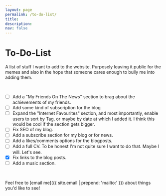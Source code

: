 ```yaml
---
layout: page
permalink: /to-do-list/
title: 
description:
nav: false
---
```


<div class="talks">
    <div class="header-bar">
        <h1>To-Do-List</h1>
        <p>A list of stuff I want to add to the website. Purposely leaving it public for the memes and also in the hope that someone cares enough to bully me into adding them.</p> 
    </div>
</div>

<br />

- [ ] Add a "My Friends On The News" section to brag about the achievements of my friends.
- [ ] Add some kind of subscription for the blog 
- [ ] Expand the "Internet Favourites" section, and most importantly, enable users to sort by Tag, or maybe by date at which I added it. I think this would be cool if the section gets bigger. 
- [ ] Fix SEO of my blog.
- [ ] Add a subscribe section for my blog or for news. 
- [ ] Add a likes/comments options for the blogposts. 
- [ ] Add a full CV. To be honest I'm not quite sure I want to do that. Maybe I will. Let's see. 
- [x] Fix links to the blog posts.
- [ ] Add a music section. 

<br />

Feel free to [email me]({{ site.email | prepend: 'mailto:' }}) about things you'd like to see! 

